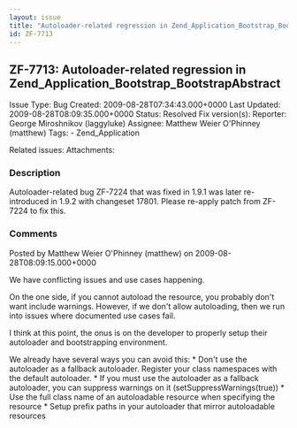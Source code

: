 ```yaml
---
layout: issue
title: "Autoloader-related regression in Zend_Application_Bootstrap_BootstrapAbstract"
id: ZF-7713
---
```


ZF-7713: Autoloader-related regression in Zend\_Application\_Bootstrap\_BootstrapAbstract
-----------------------------------------------------------------------------------------

 Issue Type: Bug Created: 2009-08-28T07:34:43.000+0000 Last Updated: 2009-08-28T08:09:35.000+0000 Status: Resolved Fix version(s): 
 Reporter:  George Miroshnikov (laggyluke)  Assignee:  Matthew Weier O'Phinney (matthew)  Tags: - Zend\_Application
 
 Related issues: 
 Attachments: 
### Description

Autoloader-related bug ZF-7224 that was fixed in 1.9.1 was later re-introduced in 1.9.2 with changeset 17801. Please re-apply patch from ZF-7224 to fix this.

 

 

### Comments

Posted by Matthew Weier O'Phinney (matthew) on 2009-08-28T08:09:15.000+0000

We have conflicting issues and use cases happening.

On the one side, if you cannot autoload the resource, you probably don't want include warnings. However, if we don't allow autoloading, then we run into issues where documented use cases fail.

I think at this point, the onus is on the developer to properly setup their autoloader and bootstrapping environment.

We already have several ways you can avoid this: \* Don't use the autoloader as a fallback autoloader. Register your class namespaces with the default autoloader. \* If you must use the autoloader as a fallback autoloader, you can suppress warnings on it (setSuppressWarnings(true)) \* Use the full class name of an autoloadable resource when specifying the resource \* Setup prefix paths in your autoloader that mirror autoloadable resources

 

 
